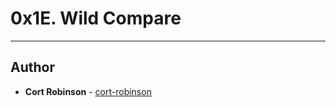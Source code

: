 # 0x1E. Wild Compare

---

## Author
* **Cort Robinson** - [cort-robinson](https://github.com/cort-robinson)
